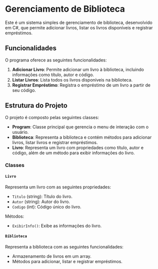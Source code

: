 # Gerenciamento de Biblioteca

Este é um sistema simples de gerenciamento de biblioteca, desenvolvido em C#, que permite adicionar livros, listar os livros disponíveis e registrar empréstimos.

## Funcionalidades

O programa oferece as seguintes funcionalidades:

1. **Adicionar Livro**: Permite adicionar um livro à biblioteca, incluindo informações como título, autor e código.
2. **Listar Livros**: Lista todos os livros disponíveis na biblioteca.
3. **Registrar Empréstimo**: Registra o empréstimo de um livro a partir de seu código.

## Estrutura do Projeto

O projeto é composto pelas seguintes classes:

- **Program**: Classe principal que gerencia o menu de interação com o usuário.
- **Biblioteca**: Representa a biblioteca e contém métodos para adicionar livros, listar livros e registrar empréstimos.
- **Livro**: Representa um livro com propriedades como título, autor e código, além de um método para exibir informações do livro.

### Classes

#### `Livro`

Representa um livro com as seguintes propriedades:
- `Titulo` (string): Título do livro.
- `Autor` (string): Autor do livro.
- `Codigo` (int): Código único do livro.

Métodos:
- `ExibirInfo()`: Exibe as informações do livro.

#### `Biblioteca`

Representa a biblioteca com as seguintes funcionalidades:
- Armazenamento de livros em um array.
- Métodos para adicionar, listar e registrar empréstimos.

